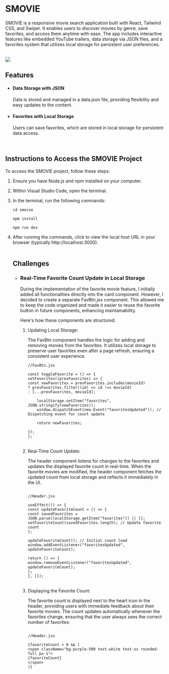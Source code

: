 # SMOVIE

<p>SMOVIE is a responsive movie search application built with React, Tailwind CSS, and Swiper. It enables users to discover movies by genre, save favorites, and access them anytime with ease. The app includes interactive features like embedded YouTube trailers, data storage via JSON files, and a favorites system that utilizes local storage for persistent user preferences.</p>

<br /> 

<img src="./public/interface.png">

<br />

## Features

<ul>
<li><h4>Data Storage with JSON</h4> Data is stored and managed in a data.json file, providing flexibility and easy updates to the content.</li>
<li><h4>Favorites with Local Storage</h4> Users can save favorites, which are stored in local storage for persistent data access.</li>
</ul>

<br />

## Instructions to Access the SMOVIE Project
<p>To access the SMOVIE project, follow these steps:</p>

<ol>
  <li>
    <p>Ensure you have Node.js and npm installed on your computer.</p>
  </li>
  <li>
   <p>Within Visual Studio Code, open the terminal.</p>
  </li>
  <li>
   <p>In the terminal, run the following commands:</p>

   ``` 
cd smovie
   ```
 ``` 
npm install
   ```
 ``` 
npm run dev
   ```
  </li>
  <li>
    After running the commands, click to view the local host URL in your browser (typically http://localhost:3000).
  </li>
</u=ol>

<br />

## Challenges

<ul>
  <li>
    <h3>Real-Time Favorite Count Update in Local Storage</h3>  
    <p>During the implementation of the favorite movie feature, I initially added all functionalities directly into the card component. However, I decided to create a separate FavBtn.jsx component. This allowed me to keep the code organized and made it easier to reuse the favorite button in future components, enhancing maintainability.</p>
    <p>Here's how these components are structured.</p>
    <ol>
      <li>Updating Local Storage:  
        
The FavBtn component handles the logic for adding and removing movies from the favorites. It utilizes local storage to preserve user favorites even after a page refresh, ensuring a consistent user experience.
```
//FavBtn.jsx

const toggleFavorite = () => {
setFavorites((prevFavorites) => {
const newFavorites = prevFavorites.includes(movieId)
? prevFavorites.filter((id) => id !== movieId)
: [...prevFavorites, movieId];

    localStorage.setItem("favorites", JSON.stringify(newFavorites));
    window.dispatchEvent(new Event("favoritesUpdated")); // Dispatching event for count update

    return newFavorites;

});
};

```
</li>

<br />

<li>Real-Time Count Update:


The header component listens for changes to the favorites and updates the displayed favorite count in real-time. When the favorite movies are modified, the header component fetches the updated count from local storage and reflects it immediately in the UI.
```

//Header.jsx

useEffect(() => {
const updateFavoriteCount = () => {
const savedFavorites = JSON.parse(localStorage.getItem("favorites")) || [];
setFavoriteCount(savedFavorites.length); // Update favorite count
};

updateFavoriteCount(); // Initial count load
window.addEventListener("favoritesUpdated", updateFavoriteCount);

return () => {
window.removeEventListener("favoritesUpdated", updateFavoriteCount);
};
}, []);

```
</li>

<br />

<li>Displaying the Favorite Count:


The favorite count is displayed next to the heart icon in the header, providing users with immediate feedback about their favorite movies. The count updates automatically whenever the favorites change, ensuring that the user always sees the correct number of favorites:
```

//Header.jsx

{favoriteCount > 0 && (
<span className="bg-purple-500 text-white text-xs rounded-full px-1">
{favoriteCount}
</span>
)}

```

</ul>
